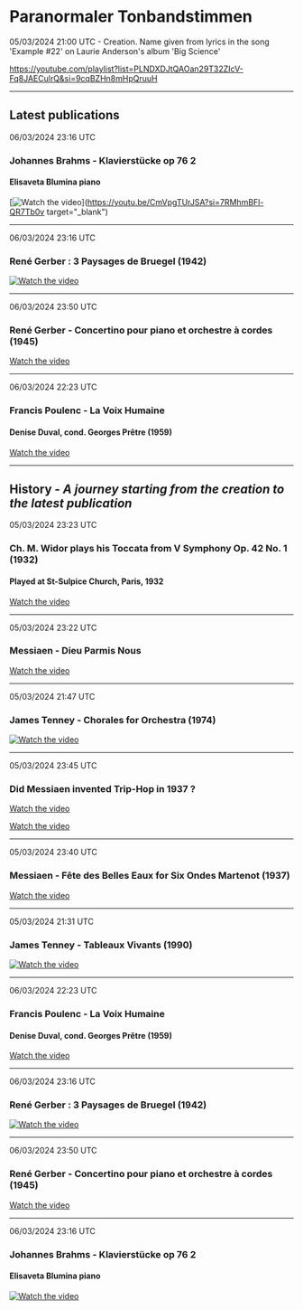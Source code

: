 #  Paranormaler Tonbandstimmen

05/03/2024 21:00 UTC - Creation. Name given from lyrics in the song 'Example #22' on Laurie Anderson's album 'Big Science'

https://youtube.com/playlist?list=PLNDXDJtQAOan29T32ZIcV-Fq8JAECulrQ&si=9cqBZHn8mHpQruuH

<hr/>

## Latest publications
06/03/2024 23:16 UTC 
### Johannes Brahms - Klavierstücke op 76 2
#### Elisaveta Blumina piano
[![Watch the video](https://img.youtube.com/vi/CmVpgTUrJSA/maxresdefault.jpg)](https://youtu.be/CmVpgTUrJSA?si=7RMhmBFl-QR7Tb0v target="_blank")
<hr/>

06/03/2024 23:16 UTC 
### René Gerber : 3 Paysages de Bruegel (1942)
[![Watch the video](https://img.youtube.com/vi/zarGjtydLbM/maxresdefault.jpg)](https://youtu.be/zarGjtydLbM?si=nRxL2hn87REGv7x-)
<hr/>

06/03/2024 23:50 UTC
### René Gerber - Concertino pour piano et orchestre à cordes (1945)

[Watch the video](https://youtu.be/aV5COkw1JeA?si=Qf1_6dXA25q-u2qU)

<hr/>

06/03/2024 22:23 UTC 
### Francis Poulenc - La Voix Humaine 
#### Denise Duval, cond. Georges Prêtre (1959)
[Watch the video](https://youtu.be/nJepq2yAnpE?si=t_b_nfpvTNWWpuDC)


<hr/>

## History - *A journey starting from the creation to the latest publication*


05/03/2024 23:23 UTC 
### Ch. M. Widor plays his Toccata from V Symphony Op. 42 No. 1 (1932)
#### Played at St-Sulpice Church, Paris, 1932
[Watch the video](https://www.youtube.com/watch?v=J8vz1D_L_OE)
<hr/>


05/03/2024 23:22 UTC 
### Messiaen - Dieu Parmis Nous
[Watch the video](https://youtu.be/1wZnq7S3LPg?si=_IpB2Ju975z9b7vC)

<hr/>

05/03/2024 21:47 UTC 
### James Tenney - Chorales for Orchestra (1974)
[![Watch the video](https://img.youtube.com/vi/a8-qQnwgaO8/maxresdefault.jpg)](https://youtu.be/a8-qQnwgaO8?si=Nl1xa1sLTA4yu4nQ)
<hr/>

05/03/2024 23:45 UTC 
### Did Messiaen invented Trip-Hop in 1937 ?
[Watch the video](https://youtu.be/ooLBuCmV3Vw?si=TVGzjwX64KqszO_r&t=1032)

[Watch the video](https://youtu.be/ooLBuCmV3Vw?si=WLwqNK9MYJzJIhrb&t=440)

<hr/>

05/03/2024 23:40 UTC 
### Messiaen - Fête des Belles Eaux for Six Ondes Martenot (1937)
[Watch the video](https://youtu.be/ooLBuCmV3Vw?si=wTzvCs-RGuBOP_xp)
<hr/>



05/03/2024 21:31 UTC 

### James Tenney - Tableaux Vivants (1990)
[![Watch the video](https://img.youtube.com/vi/G6OvGAXBtJU/maxresdefault.jpg)](https://youtu.be/G6OvGAXBtJU?si=CI9TAxjye2qTVBzK)

<hr/>

06/03/2024 22:23 UTC 
### Francis Poulenc - La Voix Humaine 
#### Denise Duval, cond. Georges Prêtre (1959)
[Watch the video](https://youtu.be/nJepq2yAnpE?si=t_b_nfpvTNWWpuDC)

<hr/>

06/03/2024 23:16 UTC 
### René Gerber : 3 Paysages de Bruegel (1942)
[![Watch the video](https://img.youtube.com/vi/zarGjtydLbM/maxresdefault.jpg)](https://youtu.be/zarGjtydLbM?si=nRxL2hn87REGv7x-)

<hr/>

06/03/2024 23:50 UTC
### René Gerber - Concertino pour piano et orchestre à cordes (1945)

[Watch the video](https://youtu.be/aV5COkw1JeA?si=Qf1_6dXA25q-u2qU)

<hr/>

06/03/2024 23:16 UTC 
### Johannes Brahms - Klavierstücke op 76 2
#### Elisaveta Blumina piano
[![Watch the video](https://img.youtube.com/vi/CmVpgTUrJSA/maxresdefault.jpg)](https://youtu.be/CmVpgTUrJSA?si=7RMhmBFl-QR7Tb0v)


